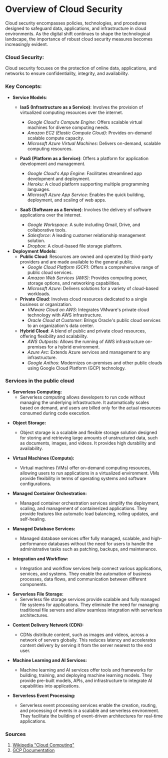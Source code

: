 # Overview of Cloud Security

Cloud security encompasses policies, technologies, and procedures designed to safeguard data, applications, and infrastructure in cloud environments. As the digital shift continues to shape the technological landscape, the importance of robust cloud security measures becomes increasingly evident.

### **Cloud Security**:

Cloud security focuses on the protection of online data, applications, and networks to ensure confidentiality, integrity, and availability.

### Key Concepts:

- **Service Models**:
  - **IaaS (Infrastructure as a Service)**: Involves the provision of virtualized computing resources over the internet.

    - *Google Cloud's Compute Engine*: Offers scalable virtual machines for diverse computing needs.
    - *Amazon EC2 (Elastic Compute Cloud)*: Provides on-demand scalable compute capacity.
    - *Microsoft Azure Virtual Machines*: Delivers on-demand, scalable computing resources.

  - **PaaS (Platform as a Service)**: Offers a platform for application development and management.

    - *Google Cloud's App Engine*: Facilitates streamlined app development and deployment.
    - *Heroku*: A cloud platform supporting multiple programming languages.
    - *Microsoft Azure App Service*: Enables the quick building, deployment, and scaling of web apps.

  - **SaaS (Software as a Service)**: Involves the delivery of software applications over the internet.

    - *Google Workspace*: A suite including Gmail, Drive, and collaborative tools.
    - *Salesforce*: A leading customer relationship management solution.
    - *Dropbox*: A cloud-based file storage platform.
- **Deployment Models**:
  - **Public Cloud**: Resources are owned and operated by third-party providers and are made available to the general public.
    - *Google Cloud Platform (GCP)*: Offers a comprehensive range of public cloud services.
    - *Amazon Web Services (AWS)*: Provides computing power, storage options, and networking capabilities.
    - *Microsoft Azure*: Delivers solutions for a variety of cloud-based workloads.
  - **Private Cloud**: Involves cloud resources dedicated to a single business or organization.
    - *VMware Cloud on AWS*: Integrates VMware's private cloud technology with AWS infrastructure.
    - *Oracle Cloud at Customer*: Brings Oracle's public cloud services to an organization's data center.
  - **Hybrid Cloud**: A blend of public and private cloud resources, offering flexibility and scalability.
    - *AWS Outposts*: Allows the running of AWS infrastructure on-premises for a hybrid environment.
    - *Azure Arc*: Extends Azure services and management to any infrastructure.
    - *Google Anthos*: Modernizes on-premises and other public clouds using Google Cloud Platform (GCP) technology.

### Services in the public cloud

- **Serverless Computing:**
  - Serverless computing allows developers to run code without managing the underlying infrastructure. It automatically scales based on demand, and users are billed only for the actual resources consumed during code execution.

* **Object Storage:**

  - Object storage is a scalable and flexible storage solution designed for storing and retrieving large amounts of unstructured data, such as documents, images, and videos. It provides high durability and availability.

* **Virtual Machines (Compute):**

  - Virtual machines (VMs) offer on-demand computing resources, allowing users to run applications in a virtualized environment. VMs provide flexibility in terms of operating systems and software configurations.

- **Managed Container Orchestration:**

  - Managed container orchestration services simplify the deployment, scaling, and management of containerized applications. They provide features like automatic load balancing, rolling updates, and self-healing.

- **Managed Database Services:**

  - Managed database services offer fully managed, scalable, and high-performance databases without the need for users to handle the administrative tasks such as patching, backups, and maintenance.

- **Integration and Workflow:**

  - Integration and workflow services help connect various applications, services, and systems. They enable the automation of business processes, data flows, and communication between different components.

* **Serverless File Storage:**
  - Serverless file storage services provide scalable and fully managed file systems for applications. They eliminate the need for managing traditional file servers and allow seamless integration with serverless architectures.

- **Content Delivery Network (CDN):**

  - CDNs distribute content, such as images and videos, across a network of servers globally. This reduces latency and accelerates content delivery by serving it from the server nearest to the end user.

- **Machine Learning and AI Services:**

  - Machine learning and AI services offer tools and frameworks for building, training, and deploying machine learning models. They provide pre-built models, APIs, and infrastructure to integrate AI capabilities into applications.

- **Serverless Event Processing:**

  - Serverless event processing services enable the creation, routing, and processing of events in a scalable and serverless environment. They facilitate the building of event-driven architectures for real-time applications.

### Sources

1. [Wikipedia "Cloud Computing"](https://en.wikipedia.org/wiki/Cloud_computing)
1. [GCP Documentation](https://cloud.google.com/docs?hl=en)
